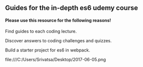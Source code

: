 ## Guides for the in-depth es6 udemy course
 
#### Please use this resource for the following reasons!

Find guides to each coding lecture.

Discover answers to coding challenges and quizzes.

Build a starter project for es6 in webpack.


file:///C:/Users/Srivatsa/Desktop/2017-06-05.png
